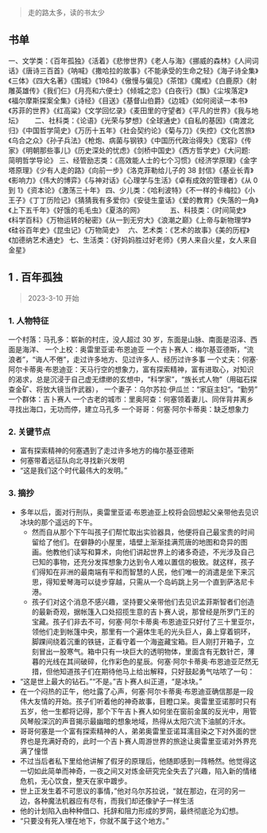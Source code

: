 > 走的路太多，读的书太少

## 书单

一、文学类：《百年孤独》《活着》《悲惨世界》《老人与海》《挪威的森林》《人间词话》《唐诗三百首》《呐喊》《撒哈拉的故事》《不能承受的生命之轻》《海子诗全集》《三体》《四大名著》《围城》《1984》《傲慢与偏见》《茶馆》《魔戒》《白鹿原》《射雕英雄传》《我们仨》《月亮和六便士》《倾城之恋》《白夜行》《飘》《尘埃落定》《福尔摩斯探案全集》《诗经》《目送》《基督山伯爵》《边城》《如何阅读一本书》《苏菲的世界》《红高粱》《文学回忆录》《麦田里的守望者》《平凡的世界》《我与地坛》　　
二、社科类：《论语》《光荣与梦想》《全球通史》《自私的基因》《南渡北归》《中国哲学简史》《万历十五年》《社会契约论》《菊与刀》《失控》《文化苦旅》《乌合之众》《孙子兵法》《枪炮、病菌与钢铁》《中国历代政治得失》《宽容》《传家》《明朝那些事儿》《历史深处的忧虑》《剑桥中国史》《西方哲学史》《大问题: 简明哲学导论》
三、经管励志类：《高效能人士的七个习惯》《经济学原理》《金字塔原理》《少有人走的路》《向前一步》《洛克菲勒给儿子的 38 封信》《基业长青》《影响力》《伟大的博弈》《与神对话》《心理学与生活》《卓有成效的管理者》《从 0 到 1》《资本论》《激荡三十年》
四、少儿类：《哈利波特》《不一样的卡梅拉》《小王子》《丁丁历险记》《猜猜我有多爱你》《安徒生童话》《爱的教育》《失落的一角》《上下五千年》《好饿的毛毛虫》《夏洛的网》　　　　
五、科技类：《时间简史》《科学百科》《万物运转的秘密》《从一到无穷大》《浪潮之巅》《上帝与新物理学》《硅谷百年史》《昆虫记》《万物简史》　
六、艺术类：《艺术的故事》《美的历程》《加德纳艺术通史》
七、生活类：《好妈妈胜过好老师》《男人来自火星，女人来自金星》

## 1 . 百年孤独

> 2023-3-10 开始

### 1. 人物特征

一个村落：马孔多：崭新的村庄，没人超过 30 岁，东面是山脉、南面是沼泽、西面是海洋、
一个上校：奥雷里亚诺·布恩迪亚
一个吉卜赛人：梅尔基亚德斯，“流浪者”，“诲人不倦”，走过许多地方、见过许多人、经历过许多事
一个丈夫：何塞·阿尔卡蒂奥·布恩迪亚：天马行空的想象力，富有探索精神，富有进取心，对知识的渴求，总是沉浸于自己虚无缥缈的玄想中，“科学家”，“族长式人物”（用磁石探查金矿、将放大镜当作武器），
一个妻子：乌尔苏拉·伊瓜兰：“家庭主妇“。“勤劳”
一个群体：吉卜赛人
一个古老的城市：里奥阿查：何塞领着妻儿、同伴背井离乡寻找出海口，无功而停，建立马孔多
一个哥哥：何塞·阿尔卡蒂奥：缺乏想象力

### 2. 关键节点  

- 富有探索精神的何塞遇到了走过许多地方的梅尔基亚德斯
- 何塞带着远征队向北寻找新兴发明
- “这是我们这个时代最伟大的发明。”

### 3. 摘抄  

- 多年以后，面对行刑队，奥雷里亚诺·布恩迪亚上校将会回想起父亲带他去见识冰块的那个遥远的下午。
	- 然而自从那个下午叫孩子们帮忙取出实验器具，他便将自己最宝贵的时间留给了他们。在僻静的小屋里，墙壁上渐渐挂满荒唐的地图和竒异的图画。他教他们读写和算术，向他们讲起世界上的诸多奇迹，不光涉及自己已知的事物，还充分发挥想象力达到令人难以置信的极致。就这样，孩子们得知在非洲的最南端有平和而智慧的人民，他们唯一的消遣是坐下来沉思，得知爱琴海可以徒步穿越，只需从一个岛屿跳上另一个直到萨洛尼卡港。
	- 孩子们对这个消息不感兴趣，坚持要父亲带他们去见识孟菲斯智者们创造的最新奇观，据帐篷入口处招揽生意的吉卜赛人说，那曾经是所罗门王的宝藏。孩子们非去不可，何塞·阿尔卡蒂奥·布恩迪亚只好付了三十里亚尔，领他们走到帐篷中央，那里有一个遍体生毛的光头巨人，鼻上穿着铜环，脚踝间绕着沉重的铁链，正看守着一个海盗藏宝箱。巨人刚打开箱子，立刻冒出一股寒气。箱中只有一块巨大的透明物体，里面含有无数针芒，薄暮的光线在其间破碎，化作彩色的星辰。何塞·阿尔卡蒂奥·布恩迪亚茫然无措，但他知道孩子们在期待他马上给出解释，只好鼓起勇气咕哝了一句：
- “这是世上最大的钻石。”“不是。”吉卜赛人纠正道，“是冰块。”
- 在一个闷热的正午，他吐露了心声，何塞·阿尔卡蒂奥·布恩迪亚确信那是一段伟大友情的开始。孩子们听着他的神奇故事，目瞪口呆。奥雷里亚诺那时只有五岁，他一生都将记得，那个下午吉卜赛人如何坐在窗前金属的反光中，用管风琴般深沉的声音揭示最幽暗的想象地域，热得从太阳穴流下油腻的汗水。
- 哥哥何塞是一个富有探索精神的人，弟弟奥雷里亚诺耳濡目染之下对外面的世界也是充满好奇的，此时一个吉卜赛人周游世界的旅途让奥雷里亚诺对外界充满了憧憬
- 不过当后者私下里给他讲解了假牙的原理后，他随即感到一阵畅然。他觉得这一切如此简单而神奇，一夜之间又对炼金研究完全失去了兴趣，陷入新的情绪危机，无心饮食，整天在家中踱步。
- 世上正发生着不可思议的事情，”他对乌尔苏拉说，“就在那边，在河的另一边，各种魔法机器应有尽有，而我们却还像驴子一样生活
- 他的计划陷入由种种借口、托辞和阻力形成的罗网，最终彻底沦为幻想。
- “只要没有死入埋在地下，你就不属于这个地方。”
